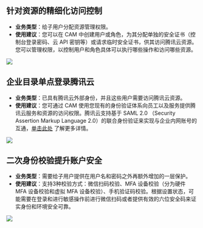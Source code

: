## 针对资源的精细化访问控制
- **业务类型**：给子用户分配资源管理权限。
- **使用建议**：您可以在 CAM 中创建用户或角色，为其分配单独的安全证书（控制台登录密码、云 API 密钥等）或请求临时安全证书，供其访问腾讯云资源。您可以管理权限，以控制用户和角色具体可以执行哪些操作和访问哪些资源。

![](https://qcloudimg.tencent-cloud.cn/raw/08b174e51dd30c8215fb2ec17d074983.png)


## 企业目录单点登录腾讯云

- **业务类型**：已具有腾讯云外部身份，并且这些用户需要访问腾讯云资源。
- **使用建议**：您可通过 CAM 使用您现有的身份验证体系向员工以及服务提供腾讯云服务和资源的访问权限。腾讯云支持基于 SAML 2.0 （Security Assertion Markup Language 2.0）的联合身份验证来实现与企业内网账号的互通，[单击此处](https://cloud.tencent.com/document/product/598/30284) 了解更多详情。

![](https://qcloudimg.tencent-cloud.cn/raw/a6f90a0e3231dc4422521c78268281d1.png)


## 二次身份校验提升账户安全

- **业务类型**：需要给子用户提供在用户名和密码之外再额外增加的一层保护。
- **使用建议**：支持3种校验方式：微信扫码校验、MFA 设备校验（分为硬件 MFA 设备校验和虚拟 MFA 设备校验）、手机验证码校验。根据设置状态，可能需要在登录和进行敏感操作前进行微信扫码或者提供有效的六位安全码来证实身份和环境安全可靠。

![](https://qcloudimg.tencent-cloud.cn/raw/cac1666cee057c21e365a8cab4519e6c.png)


